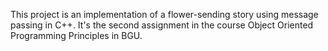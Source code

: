 This project is an implementation of a flower-sending story using message passing in C++. It's the second assignment in the course Object Oriented Programming Principles in BGU.
